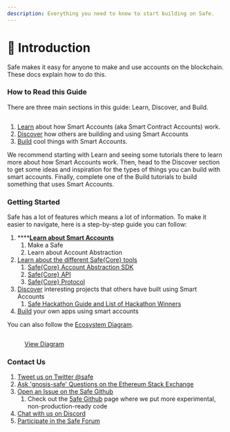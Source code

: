 ```yaml
---
description: Everything you need to know to start building on Safe.
---
```


# 👋 Introduction

Safe makes it easy for anyone to make and use accounts on the blockchain. These docs explain how to do this.

### How to Read this Guide

There are three main sections in this guide: Learn, Discover, and Build.

<figure><img src=".gitbook/assets/how-to-use.png" alt=""><figcaption></figcaption></figure>

1. [Learn](https://docs.gnosis-safe.io/learn) about how Smart Accounts (aka Smart Contract Accounts) work.
2. [Discover](https://docs.gnosis-safe.io/discover/) how others are building and using Smart Accounts
3. [Build](https://docs.gnosis-safe.io/build) cool things with Smart Accounts.

We recommend starting with Learn and seeing some tutorials there to learn more about how Smart Accounts work. Then, head to the Discover section to get some ideas and inspiration for the types of things you can build with smart accounts. Finally, complete one of the Build tutorials to build something that uses Smart Accounts.

### Getting Started

Safe has a lot of features which means a lot of information. To make it easier to navigate, here is a step-by-step guide you can follow:

1. ****[**Learn about Smart Accounts**](learn/what-is-a-smart-contract-account.md)
   1. Make a Safe
   2. Learn about Account Abstraction
2. [Learn about the different Safe{Core} tools](learn/safe-core/)
   1. [Safe{Core} Account Abstraction SDK](learn/safe-core/safe-core-account-abstraction-sdk/)
   2. [Safe{Core} API](learn/safe-core/safe-core-api/)
   3. [Safe{Core} Protocol](learn/safe-core/safe-core-protocol/)
3. [Discover](discover/) interesting projects that others have built using Smart Accounts
   1. [Safe Hackathon Guide and List of Hackathon Winners](https://gnosis-safe.notion.site/Safe-Hackathon-Success-Guide-53d2fb3c29424b58b1c4407519a54930)
4. [Build](build/) your own apps using smart accounts

You can also follow the [Ecosystem Diagram](https://viewer.diagrams.net/index.html?tags=%7B%7D\&target=blank\&highlight=0000ff\&edit=\_blank\&layers=1\&nav=1\&page-id=atRejJyS5DeNAtDboIeV\&title=Safe%20Diagrams.drawio#Uhttps%3A%2F%2Fdrive.google.com%2Fuc%3Fid%3D1WcTgdHoQttJ0K\_fV8mDg-RmDZRYGe3D-%26export%3Ddownload).

<figure><img src=".gitbook/assets/download.png" alt=""><figcaption><p><a href="https://viewer.diagrams.net/?tags=%7B%7D&#x26;target=blank&#x26;highlight=0000ff&#x26;edit=_blank&#x26;layers=1&#x26;nav=1&#x26;page-id=atRejJyS5DeNAtDboIeV&#x26;title=Safe%20Diagrams.drawio#Uhttps%3A%2F%2Fdrive.google.com%2Fuc%3Fid%3D1WcTgdHoQttJ0K_fV8mDg-RmDZRYGe3D-%26export%3Ddownload">View Diagram</a></p></figcaption></figure>

### Contact Us

1. [Tweet us on Twitter @safe](https://twitter.com/safe)
2. [Ask 'gnosis-safe' Questions on the Ethereum Stack Exchange](https://ethereum.stackexchange.com/questions/tagged/gnosis-safe)
3. [Open an Issue on the Safe Github](https://github.com/safe-global)
   1. Check out the [5afe Github](https://github.com/5afe/) page where we put more experimental, non-production-ready code
4. [Chat with us on Discord](https://chat.safe.global/)
5. [Participate in the Safe Forum](https://forum.gnosis-safe.io/)

